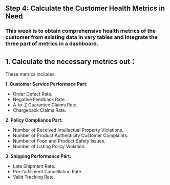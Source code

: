 ## Step 4: Calculate the Customer Health Metrics in Need
### This week is to obtain comprehensive health metrics of the customer from existing data in vary tables and integrate the three part of metrics in a dashboard.
## 1. Calculate the necessary metrics out：
These metrics includes: <br>

**1. Customer Service Performace Part:** <br>
  - Order Defect Rate.
  - Negative Feedback Rate.
  - A-to-Z Guarantee Claims Rate.
  - Chargeback Claims Rate. <br>

**2. Policy Compliance Part:** <br>
  - Number of Received Intellectual Property Violations.
  - Number of Product Authenticity Customer Complaints.
  - Number of Food and Product Safety Issues.
  - Number of Listing Policy Violation.<br>

**3. Shipping Performance Part:** <br>
  - Late Shipment Rate.
  - Pre-fulfillment Cancellation Rate.
  - Valid Tracking Rate.

